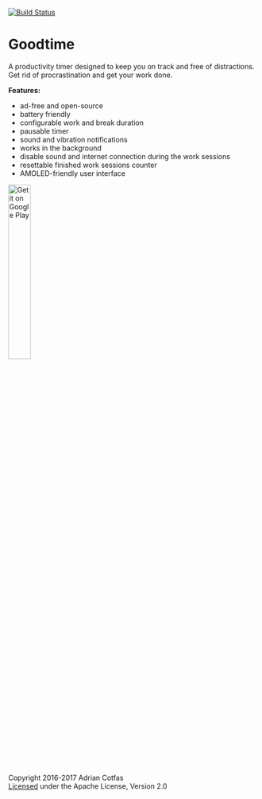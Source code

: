 [![Build Status](https://travis-ci.org/goodtime-productivity/Goodtime.svg?branch=master)](https://travis-ci.org/goodtime-productivity/Goodtime)

# Goodtime

A productivity timer designed to keep you on track and free of distractions.  
Get rid of procrastination and get your work done.  

**Features:**
- ad-free and open-source
- battery friendly
- configurable work and break duration
- pausable timer
- sound and vibration notifications
- works in the background
- disable sound and internet connection during the work sessions
- resettable finished work sessions counter
- AMOLED-friendly user interface

<a href='https://play.google.com/store/apps/details?id=com.apps.adrcotfas.goodtime&utm_source=global_co&utm_medium=prtnr&utm_content=Mar2515&utm_campaign=PartBadge&pcampaignid=MKT-Other-global-all-co-prtnr-py-PartBadge-Mar2515-1'><img alt='Get it on Google Play' src='https://play.google.com/intl/en_us/badges/images/generic/en_badge_web_generic.png' width="30%" height="30%" /></a>

Copyright 2016-2017 Adrian Cotfas  
[Licensed](https://github.com/adrcotfas/Goodtime/blob/master/LICENCE.md) under the Apache License, Version 2.0
